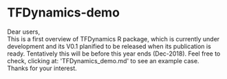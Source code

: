 # TFDynamics-demo
Dear users,<br />
This is a first overview of TFDynamics R package, which is currently under development and its V0.1 planified to be released when its publication is ready. Tentatively this will be before this year ends (Dec-2018). 
Feel free to check, clicking at: 'TFDynamics_demo.md' to see an example case.<br />
Thanks for your interest.
